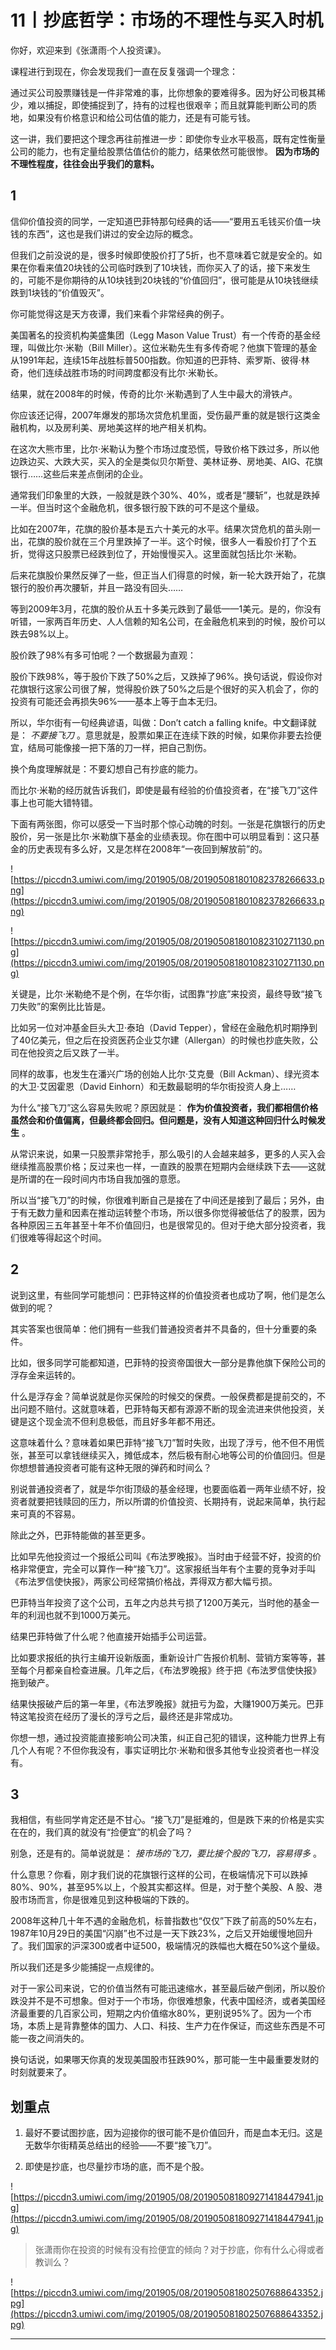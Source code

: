 # 11丨抄底哲学：市场的不理性与买入时机

你好，欢迎来到《张潇雨·个人投资课》。

课程进行到现在，你会发现我们一直在反复强调一个理念：

通过买公司股票赚钱是一件非常难的事，比你想象的要难得多。因为好公司极其稀少，难以捕捉，即使捕捉到了，持有的过程也很艰辛；而且就算能判断公司的质地，如果没有价格意识和给公司估值的能力，还是有可能亏钱。

这一讲，我们要把这个理念再往前推进一步：即使你专业水平极高，既有定性衡量公司的能力，也有定量给股票估值估价的能力，结果依然可能很惨。 **因为市场的不理性程度，往往会出乎我们的意料。**

## 1

信仰价值投资的同学，一定知道巴菲特那句经典的话——“要用五毛钱买价值一块钱的东西”，这也是我们讲过的安全边际的概念。

但我们之前没说的是，很多时候即使股价打了5折，也不意味着它就是安全的。如果在你看来值20块钱的公司临时跌到了10块钱，而你买入了的话，接下来发生的，可能不是你期待的从10块钱到20块钱的“价值回归”，很可能是从10块钱继续跌到1块钱的“价值毁灭”。

你可能觉得这是天方夜谭，我们来看个非常经典的例子。

美国著名的投资机构美盛集团（Legg Mason Value Trust）有一个传奇的基金经理，叫做比尔·米勒（Bill Miller）。这位米勒先生有多传奇呢？他旗下管理的基金从1991年起，连续15年战胜标普500指数。你知道的巴菲特、索罗斯、彼得·林奇，他们连续战胜市场的时间跨度都没有比尔·米勒长。

结果，就在2008年的时候，传奇的比尔·米勒遇到了人生中最大的滑铁卢。

你应该还记得，2007年爆发的那场次贷危机里面，受伤最严重的就是银行这类金融机构，以及房利美、房地美这样的地产相关机构。

在这次大熊市里，比尔·米勒认为整个市场过度恐慌，导致价格下跌过多，所以他边跌边买、大跌大买，买入的全是类似贝尔斯登、美林证券、房地美、AIG、花旗银行……这些后来差点倒闭的企业。

通常我们印象里的大跌，一般就是跌个30%、40%，或者是“腰斩”，也就是跌掉一半。但当时这个金融危机，很多银行股下跌的可不是这个量级。

比如在2007年，花旗的股价基本是五六十美元的水平。结果次贷危机的苗头刚一出，花旗的股价就在三个月里跌掉了一半。这个时候，很多人一看股价打了个五折，觉得这只股票已经跌到位了，开始慢慢买入。这里面就包括比尔·米勒。

后来花旗股价果然反弹了一些，但正当人们得意的时候，新一轮大跌开始了，花旗银行的股价再次腰斩，并且一路没有回头……

等到2009年3月，花旗的股价从五十多美元跌到了最低——1美元。是的，你没有听错，一家两百年历史、人人信赖的知名公司，在金融危机来到的时候，股价可以跌去98%以上。

股价跌了98%有多可怕呢？一个数据最为直观：

股价下跌98%，等于股价下跌了50%之后，又跌掉了96%。换句话说，假设你对花旗银行这家公司很了解，觉得股价跌了50%之后是个很好的买入机会了，你的投资有可能还会再损失96%——基本上等于血本无归。

所以，华尔街有一句经典谚语，叫做：Don’t catch a falling knife。中文翻译就是： *不要接飞刀* 。意思就是，股票如果正在连续下跌的时候，如果你非要去捡便宜，结局可能像接一把下落的刀一样，把自己割伤。

换个角度理解就是：不要幻想自己有抄底的能力。

而比尔·米勒的经历就告诉我们，即使是最有经验的价值投资者，在“接飞刀”这件事上也可能大错特错。

下面有两张图，你可以感受一下当时那个惊心动魄的时刻。一张是花旗银行的历史股价，另一张是比尔·米勒旗下基金的业绩表现。你在图中可以明显看到：这只基金的历史表现有多么好，又是怎样在2008年“一夜回到解放前”的。

![https://piccdn3.umiwi.com/img/201905/08/201905081801082378266633.png](https://piccdn3.umiwi.com/img/201905/08/201905081801082378266633.png)

![https://piccdn3.umiwi.com/img/201905/08/201905081801082310271130.png](https://piccdn3.umiwi.com/img/201905/08/201905081801082310271130.png)

关键是，比尔·米勒绝不是个例，在华尔街，试图靠“抄底”来投资，最终导致“接飞刀失败”的案例比比皆是。

比如另一位对冲基金巨头大卫·泰珀（David Tepper），曾经在金融危机时期挣到了40亿美元，但之后在投资医药企业艾尔建（Allergan）的时候也抄底失败，公司在他投资之后又跌了一半。

同样的故事，也发生在潘兴广场的创始人比尔·艾克曼（Bill Ackman）、绿光资本的大卫·艾因霍恩（David Einhorn）和无数最聪明的华尔街投资人身上……

为什么“接飞刀”这么容易失败呢？原因就是： **作为价值投资者，我们都相信价格虽然会和价值偏离，但最终都会回归。但问题是，没有人知道这种回归什么时候发生** 。

从常识来说，如果一只股票非常抢手，那么吸引的人会越来越多，更多的人买入会继续推高股票价格；反过来也一样，一直跌的股票在短期内会继续跌下去——这就是所谓的在一段时间内市场自我加强的意愿。

所以当“接飞刀”的时候，你很难判断自己是接在了中间还是接到了最后；另外，由于有无数力量和因素在推动运转整个市场，所以很多你觉得被低估了的股票，因为各种原因三五年甚至十年不价值回归，也是很常见的。但对于绝大部分投资者，我们很难等得起这个时间。

## 2

说到这里，有些同学可能想问：巴菲特这样的价值投资者也成功了啊，他们是怎么做到的呢？

其实答案也很简单：他们拥有一些我们普通投资者并不具备的，但十分重要的条件。

比如，很多同学可能都知道，巴菲特的投资帝国很大一部分是靠他旗下保险公司的浮存金来运转的。

什么是浮存金？简单说就是你买保险的时候交的保费。一般保费都是提前交的，不出问题不赔付。这就意味着，巴菲特每天都有源源不断的现金流进来供他投资，关键是这个现金流不但利息极低，而且好多年都不用还。

这意味着什么？意味着如果巴菲特“接飞刀”暂时失败，出现了浮亏，他不但不用慌张，甚至可以拿钱继续买入，摊低成本，然后极有耐心地等公司的价值回归。但是你想想普通投资者可能有这种无限的弹药和时间么？

别说普通投资者了，就是华尔街顶级的基金经理，也要面临着一两年业绩不好，投资者就要把钱赎回的压力，所以所谓的价值投资、长期持有，说起来简单，执行起来可真的不容易。

除此之外，巴菲特能做的甚至更多。

比如早先他投资过一个报纸公司叫《布法罗晚报》。当时由于经营不好，投资的价格非常便宜，完全可以算作一种“接飞刀”。这家报纸当年有个主要的竞争对手叫《布法罗信使快报》，两家公司经常搞价格战，弄得双方都大幅亏损。

巴菲特当年投资了这个公司，五年之内总共亏损了1200万美元，当时他的基金一年的利润也就不到1000万美元。

结果巴菲特做了什么呢？他直接开始插手公司运营。

比如要求报纸的执行主编开设新版面，重新设计广告报价机制、营销方案等等，甚至每个月都亲自检查进展。几年之后，《布法罗晚报》终于把《布法罗信使快报》拖到破产。

结果快报破产后的第一年里，《布法罗晚报》就扭亏为盈，大赚1900万美元。巴菲特这笔投资在经历了漫长的浮亏之后，最终还是非常成功。

你想一想，通过投资能直接影响公司决策，纠正自己犯的错误，这种能力世界上有几个人有呢？不但你我没有，事实证明比尔·米勒和很多其他专业投资者也一样没有。

## 3

我相信，有些同学肯定还是不甘心。“接飞刀”是挺难的，但是跌下来的价格是实实在在的，我们真的就没有“捡便宜”的机会了吗？

别急，还是有的。简单说就是： *接市场的飞刀，要比接个股的飞刀，容易得多* 。

什么意思？你看，刚才我们说的花旗银行这样的公司，在极端情况下可以跌掉80%、90%，甚至95%以上，个股其实都这样。但是，对于整个美股、A 股、港股市场而言，你是很难见到这种极端的下跌的。

2008年这种几十年不遇的金融危机，标普指数也“仅仅”下跌了前高的50%左右，1987年10月29日的美国“闪崩”也不过是一天下跌23%，之后又开始缓慢地回升了。我们国家的沪深300或者中证500，极端情况的跌幅也大概在50%这个量级。

所以我们还是多少能捕捉一点规律的。

对于一家公司来说，它的价值当然有可能迅速缩水，甚至最后破产倒闭，所以股价跌没并不是不可想象。但对于一个市场，你很难想象，代表中国经济，或者美国经济最重要的几百家公司，短期之内价值缩水80%，更别说95%了。因为一个市场，本质上是背靠整体的国力、人口、科技、生产力在作保证，而这些东西是不可能一夜之间消失的。

换句话说，如果哪天你真的发现美国股市狂跌90%，那可能一生中最重要发财的时刻就要来了。

## 划重点

1. 最好不要试图抄底，因为迎接你的很可能不是价值回升，而是血本无归。这是无数华尔街精英总结出的经验——不要“接飞刀”。

2. 即使是抄底，也尽量抄市场的底，而不是个股。

![https://piccdn3.umiwi.com/img/201905/08/201905081809271418447941.jpg](https://piccdn3.umiwi.com/img/201905/08/201905081809271418447941.jpg)

> 张潇雨你在投资的时候有没有捡便宜的倾向？对于抄底，你有什么心得或者教训么？

![https://piccdn3.umiwi.com/img/201905/08/201905081802507688643352.jpg](https://piccdn3.umiwi.com/img/201905/08/201905081802507688643352.jpg)

---
